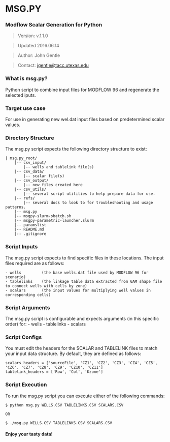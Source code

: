 # MSG.PY 
### Modflow Scalar Generation for Python
> Version: v.1.1.0

> Updated 2016.06.14

> Author: John Gentle 

> Contact: jgentle@tacc.utexas.edu

### What is msg.py?
Python script to combine input files for MODFLOW 96 and regenerate the selected iputs.

### Target use case
For use in generating new wel.dat input files based on predetermined scalar values.

### Directory Structure
The msg.py script expects the following directory structure to exist:

    | msg.py_root/
        |-- csv_input/
            |-- wells and tablelink file(s)
        |-- csv_data/
            |-- scalar file(s)
        |-- csv_output/
            |-- new files created here
        |-- csv_utils/
            |-- several script utilities to help prepare data for use.
        |-- refs/
            |-- several docs to look to for troubleshooting and usage patterns.
        |-- msg.py  
        |-- msgpy-slurm-sbatch.sh
        |-- msgpy-parametric-launcher.slurm
        |-- paramslist
        |-- README.md
        |-- .gitignore

### Script Inputs
The msg.py script expects to find specific files in these locations.
The input files required are as follows:

    - wells         (the base wells.dat file used by MODFLOW 96 for scenario)
    - tablelinks    (the linkage table data extracted from GAM shape file to connect wells with cells by zone)
    - scalars       (the input values for multiplying well values in corresponding cells)

### Script Arguments
The msg.py script is configurable and expects arguments (in this specific order) for:
    - wells
    - tablelinks
    - scalars

### Script Configs
You must edit the headers for the SCALAR and TABLELINK files to match your input data structure.
By default, they are defined as follows:

    scalars_headers = ['sourceFile', 'CZ1', 'CZ2', 'CZ3', 'CZ4', 'CZ5', 'CZ6', 'CZ7', 'CZ8', 'CZ9', 'CZ10', 'CZ11']
    tablelink_headers = ['Row', 'Col', 'Kzone']

### Script Execution
To run the msg.py script you can execute either of the following commands:

    $ python msg.py WELLS.CSV TABLELINKS.CSV SCALARS.CSV

    OR

    $ ./msg.py WELLS.CSV TABLELINKS.CSV SCALARS.CSV

#### Enjoy your tasty data!






